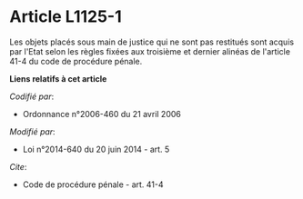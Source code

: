 # Article L1125-1

Les objets placés sous main de justice qui ne sont pas restitués sont acquis par l'Etat selon les règles fixées aux troisième
et dernier alinéas de l'article 41-4 du code de procédure pénale.

**Liens relatifs à cet article**

_Codifié par_:

  - Ordonnance n°2006-460 du 21 avril 2006

_Modifié par_:

  - Loi n°2014-640 du 20 juin 2014 - art. 5

_Cite_:

  - Code de procédure pénale - art. 41-4
